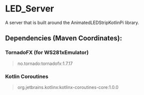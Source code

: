 # LED_Server

A server that is built around the AnimatedLEDStripKotlinPi library.

## Dependencies (Maven Coordinates):

### TornadoFX (for WS281xEmulator)

> no.tornado:tornadofx:1.7.17

### Kotlin Coroutines

> org.jetbrains.kotlinx:kotlinx-coroutines-core:1.0.0
